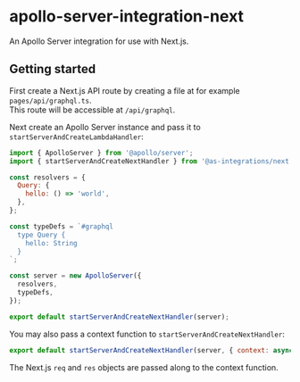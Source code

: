 # apollo-server-integration-next

An Apollo Server integration for use with Next.js.

## Getting started

First create a Next.js API route by creating a file at for example `pages/api/graphql.ts`.  
This route will be accessible at `/api/graphql`.

Next create an Apollo Server instance and pass it to `startServerAndCreateLambdaHandler`:

```js
import { ApolloServer } from '@apollo/server';
import { startServerAndCreateNextHandler } from '@as-integrations/next';

const resolvers = {
  Query: {
    hello: () => 'world',
  },
};

const typeDefs = `#graphql
  type Query {
    hello: String
  }
`;

const server = new ApolloServer({
  resolvers,
  typeDefs,
});

export default startServerAndCreateNextHandler(server);
```

You may also pass a context function to `startServerAndCreateNextHandler`:

```js
export default startServerAndCreateNextHandler(server, { context: async (req, res) => ({ req, res }) });
```

The Next.js `req` and `res` objects are passed along to the context function.
